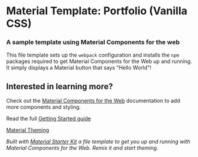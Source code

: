 # Material Template: Portfolio (Vanilla CSS)

### A sample template using Material Components for the web

This file template sets up the `webpack` configuration and installs the `npm` packages required to get Material Components for the Web up and running. It simply displays a Material button that says "Hello World"!

## Interested in learning more?

Check out the [Material Components for the Web](https://github.com/material-components/material-components-web) documentation to add more components and styling.

Read the full [Getting Started guide](https://github.com/material-components/material-components-web/blob/master/docs/getting-started.md)

[Material Theming](https://material.io/design/material-theming)

_Built with [Material Starter Kit](https://glitch.com/~material-starter-kit) a file template to get you up and running with Material Components for the Web. Remix it and start theming._
